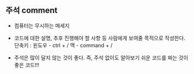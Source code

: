 ## 주석 comment

- 컴퓨터는 무시하는 메세지
- 코드에 대한 설명, 추후 진행해야 할 사항 등 사람에게 보여줄 목적으로 작성한다.
  단축키 : 윈도우 - ctrl + /
  맥 - command + /

- 주석은 많이 달지 않는 것이 좋다.
  즉, 주석 없이도 알아보기 쉬운 코드를 짜는 것이 좋은 코드!!!
